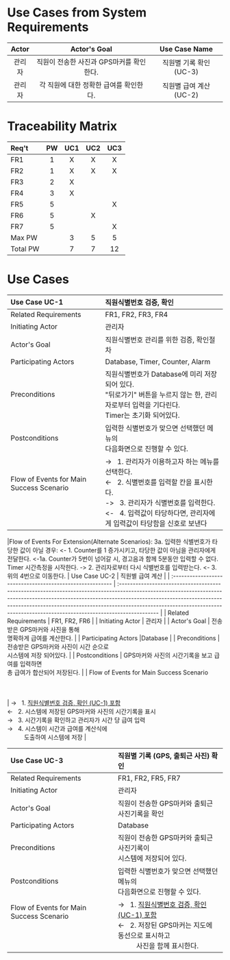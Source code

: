 # Use Cases from System Requirements

| Actor  |               Actor's Goal               |      Use Case Name      |
| :----: | :--------------------------------------: | :---------------------: |
| 관리자 | 직원이 전송한 사진과 GPS마커를 확인한다. | 직원별 기록 확인 (UC-3) |
| 관리자 |  각 직원에 대한 정확한 급여를 확인한다.  | 직원별 급여 계산 (UC-2) |

# Traceability Matrix

| Req't    | PW  | UC1 | UC2 | UC3 |
| :------- | :-: | :-: | :-: | :-: |
| FR1      |  1  |  X  |  X  |  X  |
| FR2      |  1  |  X  |  X  |  X  |
| FR3      |  2  |  X  |     |     |
| FR4      |  3  |  X  |     |     |
| FR5      |  5  |     |     |  X  |
| FR6      |  5  |     |  X  |     |
| FR7      |  5  |     |     |  X  |
| Max PW   |     |  3  |  5  |  5  |
| Total PW |     |  7  |  7  | 12  |

# Use Cases

| Use Case UC-1                                         | 직원식별번호 검증, 확인                                                                                                                                                                                                                                   |
| :---------------------------------------------------- | :-------------------------------------------------------------------------------------------------------------------------------------------------------------------------------------------------------------------------------------------------------- |
| Related Requirements                                  | FR1, FR2, FR3, FR4                                                                                                                                                                                                                                        |
| Initiating Actor                                      | 관리자                                                                                                                                                                                                                                                    |
| Actor's Goal                                          | 직원식별번호 관리를 위한 검증, 확인절차                                                                                                                                                                                                                   |
| Participating Actors                                  | Database, Timer, Counter, Alarm                                                                                                                                                                                                                           |
| Preconditions                                         | 직원식별번호가 Database에 미리 저장 되어 있다.<br> "뒤로가기" 버튼을 누르지 않는 한, 관리자로부터 입력을 기다린다.<br> Timer는 초기화 되어있다.                                                                                                           |
| Postconditions                                        | 입력한 식별번호가 맞으면 선택했던 메뉴의<br> 다음화면으로 진행할 수 있다.                                                                                                                                                                                 |
| Flow of Events for Main Success Scenario <br><br><br> | → &nbsp;&nbsp;1. 관리자가 이용하고자 하는 메뉴를 선택한다. <br>← &nbsp;&nbsp;2. 식별번호를 입력할 칸을 표시한다.<br>-> &nbsp;&nbsp;3. 관리자가 식별번호를 입력한다. <br><-&nbsp;&nbsp; 4. 입력값이 타당하다면, 관리자에게 입력값이 타당함을 신호로 보낸다 |

|Flow of Events For Extension(Alternate Scenarios):
3a. 입력한 식별번호가 타당한 값이 아닐 경우:
<- 1. Counter를 1 증가시키고, 타당한 값이 아님을 관리자에게 전달한다.
<-1a. Counter가 5번이 넘어갈 시, 경고음과 함께 5분동안 입력할 수 없다. Timer 시간측정을 시작한다.
-> 2. 관리자로부터 다시 식별번호를 입력받는다.
<- 3. 위의 4번으로 이동한다.
| Use Case UC-2 | 직원별 급여 계산 |
| :-------------------------------------------------------- | :-------------------------------------------------------------------------------------------------------------------------------------------------------------------------------------------------------------------------------------------------------------------------------------------------------------------------------------- |
| Related Requirements | FR1, FR2, FR6 |
| Initiating Actor | 관리자 |
| Actor's Goal | 전송받은 GPS마커와 사진을 통해 <br> 명확하게 급여를 계산한다. |
| Participating Actors |Database |
| Preconditions | 전송받은 GPS마커와 사진이 시간 순으로<br> 시스템에 저장 되어있다. |
| Postconditions | GPS마커와 사진의 시간기록을 보고 급여를 입력하면<br>총 급여가 합산되어 저장된다. |
| Flow of Events for Main Success Scenario <br><br><br><br> | → &nbsp;&nbsp;1. <U>직원식별번호 검증, 확인 (UC-1) 포함</U><br>← &nbsp;&nbsp;2. 시스템에 저장된 GPS마커와 사진의 시간기록을 표시 <br>→ &nbsp;&nbsp;3. 시간기록을 확인하고 관리자가 시간 당 급여 입력<br>→ &nbsp;&nbsp;4. 시스템이 시간과 급여를 계산식에 <br>&nbsp;&nbsp;&nbsp;&nbsp;&nbsp;&nbsp;&nbsp;&nbsp;&nbsp;&nbsp;도출하여 시스템에 저장 |

| Use Case UC-3                                             | 직원별 기록 (GPS, 출퇴근 사진) 확인                                                                                                                                                                            |
| :-------------------------------------------------------- | :------------------------------------------------------------------------------------------------------------------------------------------------------------------------------------------------------------- |
| Related Requirements                                      | FR1, FR2, FR5, FR7                                                                                                                                                                                             |
| Initiating Actor                                          | 관리자                                                                                                                                                                                                         |
| Actor's Goal                                              | 직원이 전송한 GPS마커와 출퇴근 사진기록을 확인                                                                                                                                                                 |
| Participating Actors                                      | Database                                                                                                                                                                                                       |
| Preconditions                                             | 직원이 전송한 GPS마커와 출퇴근 사진기록이<br>시스템에 저장되어 있다.                                                                                                                                           |
| Postconditions                                            | 입력한 식별번호가 맞으면 선택했던 메뉴의<br>다음화면으로 진행할 수 있다.                                                                                                                                       |
| Flow of Events for Main Success Scenario <br><br><br><br> | → &nbsp;&nbsp;1. <U>직원식별번호 검증, 확인 (UC-1) 포함</U><br>← &nbsp;&nbsp;2. 저장된 GPS마커는 지도에 동선으로 표시하고<br>&nbsp;&nbsp;&nbsp;&nbsp;&nbsp;&nbsp;&nbsp;&nbsp;&nbsp;&nbsp;사진을 함께 표시한다. |
